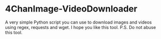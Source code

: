 # 4ChanImage-VideoDownloader
A very simple Python script you can use to download images and videos using regex, requests and wget.
I hope you like this tool.
P.S. Do not abuse this tool.
